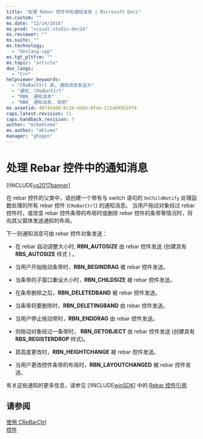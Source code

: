 ```yaml
---
title: "处理 Rebar 控件中的通知消息 | Microsoft Docs"
ms.custom: ""
ms.date: "12/14/2016"
ms.prod: "visual-studio-dev14"
ms.reviewer: ""
ms.suite: ""
ms.technology: 
  - "devlang-cpp"
ms.tgt_pltfrm: ""
ms.topic: "article"
dev_langs: 
  - "C++"
helpviewer_keywords: 
  - "CReBarCtrl 类, 通知消息发送方"
  - "通知, CReBarCtrl"
  - "RBN_ 通知消息"
  - "RBN_ 通知消息, 说明"
ms.assetid: 40f43a60-0c18-4d8d-8fab-213a095624f9
caps.latest.revision: 11
caps.handback.revision: 7
author: "mikeblome"
ms.author: "mblome"
manager: "ghogen"
---
```

# 处理 Rebar 控件中的通知消息
[!INCLUDE[vs2017banner](../assembler/inline/includes/vs2017banner.md)]

在 rebar 控件的父类中，请创建一个带有与 switch 语句的 `OnChildNotify` 处理函数处理的所有 rebar 控件 \(`CReBarCtrl`\) 的通知消息。  当用户拖动对象经过 rebar 控件时，或改变 rebar 控件条带的布局时或删除 rebar 控件的条带等情况时，将向其父窗体发送通知的布局。  
  
 下一则通知消息可由 rebar 控件对象发送：  
  
-   在 rebar 自动调整大小时, **RBN\_AUTOSIZE** 由 rebar 控件发送 \(创建具有 **RBS\_AUTOSIZE** 样式 \) 。  
  
-   当用户开始拖动条带时，**RBN\_BEGINDRAG** 被 rebar 控件发送。  
  
-   当条带的子窗口重设大小时，**RBN\_CHILDSIZE** 被 rebar 控件发送。  
  
-   在条带删除之后，**RBN\_DELETEDBAND** 被 rebar 控件发送。  
  
-   当条带将要删除时，**RBN\_DELETINGBAND** 由 rebar 控件发送。  
  
-   当用户停止拖动带时，**RBN\_ENDDRAG** 由 rebar 控件发送。  
  
-   则拖动对象经过一条带时， **RBN\_GETOBJECT** 由 rebar 控件发送 \(创建具有 **RBS\_REGISTERDROP** 样式\)。  
  
-   其高度更改时，**RBN\_HEIGHTCHANGE** 被 rebar 控件发送。  
  
-   当用户更改控件条带的布局时，**RBN\_LAYOUTCHANGED** 被 rebar 控件发送。  
  
 有关这些通知的更多信息，请参见 [!INCLUDE[winSDK](../atl/includes/winsdk_md.md)] 中的 [Rebar 控件引用](http://msdn.microsoft.com/library/windows/desktop/bb774375).  
  
## 请参阅  
 [使用 CReBarCtrl](../mfc/using-crebarctrl.md)   
 [控件](../mfc/controls-mfc.md)